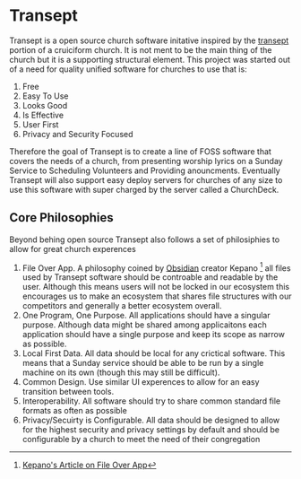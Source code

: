 # Transept

Transept is a open source church software initative inspired by the [transept](https://en.wikipedia.org/wiki/Transept) portion of a cruiciform church. It is not ment to be the main thing of the church but it is a supporting structural element.
This project was started out of a need for quality unified software for churches to use that is:
1. Free
2. Easy To Use
3. Looks Good
4. Is Effective
5. User First
6. Privacy and Security Focused

Therefore the goal of Transept is to create a line of FOSS software that covers the needs of a church, from presenting worship lyrics on a Sunday Service to Scheduling Volunteers and Providing anouncments. Eventually Transept will also support easy deploy servers for churches of any size to use this software with super charged by the server called a ChurchDeck.

## Core Philosophies

Beyond behing open source Transept also follows a set of philosiphies to allow for great church experences

1. File Over App. A philosophy coined by [Obsidian](obsidian.md) creator Kepano [^1] all files used by Transept software should be controable and readable by the user. Although this means users will not be locked in our ecosystem this encourages us to make an ecosystem that shares file structures with our competitors and generally a better ecosystem overall.
2. One Program, One Purpose. All applications should have a singular purpose. Although data might be shared among applicaitons each application should have a single purpose and keep its scope as narrow as possible.
3. Local First Data. All data should be local for any crictical software. This means that a Sunday service should be able to be run by a single machine on its own (though this may still be difficult).
4. Common Design. Use similar UI experences to allow for an easy transition between tools.
5. Interoperability. All software should try to share common standard file formats as often as possible
6. Privacy/Secuirty is Configurable. All data should be designed to allow for the highest security and privacy settings by default and should be configurable by a church to meet the need of their congregation




[^1]: [Kepano's Article on File Over App](https://stephango.com/file-over-app)
